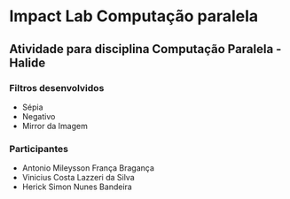 # Impact Lab Computação paralela

## Atividade para disciplina Computação Paralela - Halide

### Filtros desenvolvidos
- Sépia
- Negativo
- Mirror da Imagem

### Participantes
* Antonio Mileysson França Bragança 
* Vinicius Costa Lazzeri da Silva
* Herick Simon Nunes Bandeira
